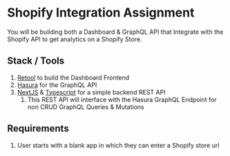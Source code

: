 # Shopify Integration Assignment

You will be building both a Dashboard & GraphQL API that Integrate with the Shopify API to get analytics on a Shopify Store.

## Stack / Tools

1. [Retool](https://retool.com/) to build the Dashboard Frontend
2. [Hasura](https://hasura.io/) for the GraphQL API
3. [NextJS](https://nextjs.org/) & [Typescript](https://nextjs.org/docs/basic-features/typescript) for a simple backend REST API
   1. This REST API will interface with the Hasura GraphQL Endpoint for non CRUD GraphQL Queries & Mutations

## Requirements

1. User starts with a blank app in which they can enter a Shopify store url
